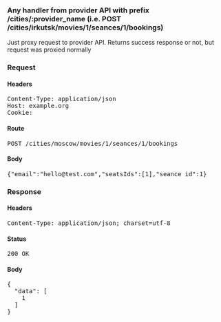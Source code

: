### Any handler from provider API with prefix /cities/:provider_name (i.e. POST /cities/irkutsk/movies/1/seances/1/bookings)
Just proxy request to provider API. Returns success response or not, but request was proxied normally
### Request

#### Headers

<pre>Content-Type: application/json
Host: example.org
Cookie: </pre>

#### Route

<pre>POST /cities/moscow/movies/1/seances/1/bookings</pre>

#### Body

<pre>{"email":"hello@test.com","seatsIds":[1],"seance_id":1}</pre>

### Response

#### Headers

<pre>Content-Type: application/json; charset=utf-8</pre>

#### Status

<pre>200 OK</pre>

#### Body

<pre>{
  "data": [
    1
  ]
}</pre>
